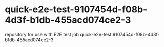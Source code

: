 # quick-e2e-test-9107454d-f08b-4d3f-b1db-455acd074ce2-3
repository for use with E2E test job quick-e2e-test:9107454d-f08b-4d3f-b1db-455acd074ce2-3
